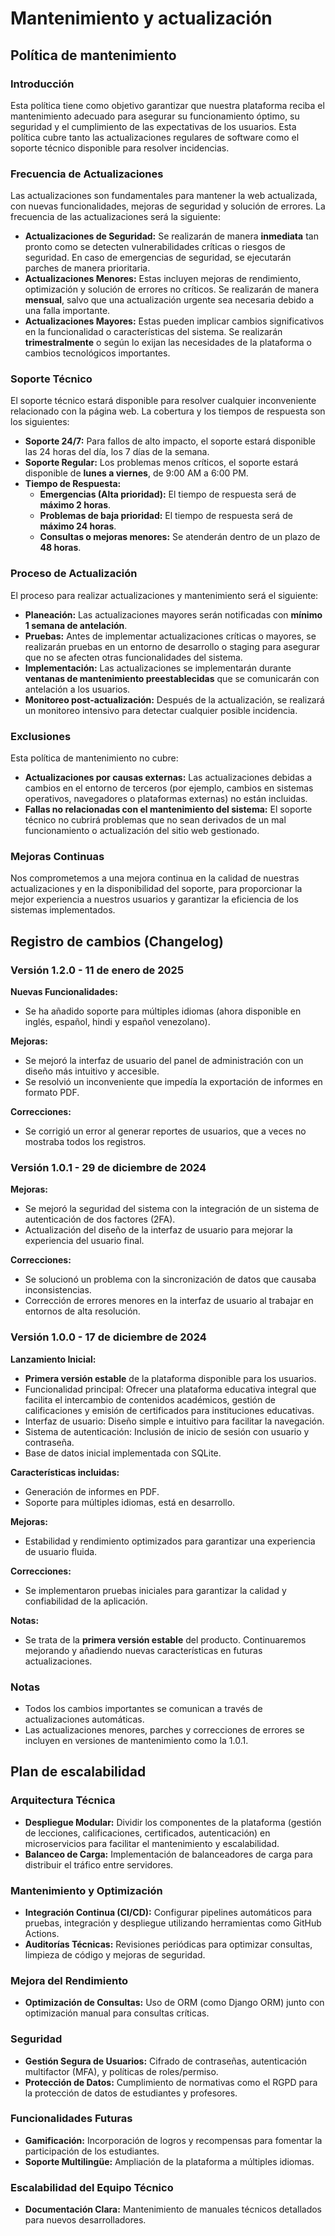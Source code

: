 # **Mantenimiento y actualización**

## **Política de mantenimiento**

### Introducción

Esta política tiene como objetivo garantizar que nuestra plataforma reciba el mantenimiento adecuado para asegurar su funcionamiento óptimo, su seguridad y el cumplimiento de las expectativas de los usuarios. Esta política cubre tanto las actualizaciones regulares de software como el soporte técnico disponible para resolver incidencias.

### Frecuencia de Actualizaciones

Las actualizaciones son fundamentales para mantener la web actualizada, con nuevas funcionalidades, mejoras de seguridad y solución de errores. La frecuencia de las actualizaciones será la siguiente:

- **Actualizaciones de Seguridad:** Se realizarán de manera **inmediata** tan pronto como se detecten vulnerabilidades críticas o riesgos de seguridad. En caso de emergencias de seguridad, se ejecutarán parches de manera prioritaria.
- **Actualizaciones Menores:** Estas incluyen mejoras de rendimiento, optimización y solución de errores no críticos. Se realizarán de manera **mensual**, salvo que una actualización urgente sea necesaria debido a una falla importante.
- **Actualizaciones Mayores:** Estas pueden implicar cambios significativos en la funcionalidad o características del sistema. Se realizarán **trimestralmente** o según lo exijan las necesidades de la plataforma o cambios tecnológicos importantes.

### Soporte Técnico

El soporte técnico estará disponible para resolver cualquier inconveniente relacionado con la página web. La cobertura y los tiempos de respuesta son los siguientes:

- **Soporte 24/7:** Para fallos de alto impacto, el soporte estará disponible las 24 horas del día, los 7 días de la semana.
- **Soporte Regular:** Los problemas menos críticos, el soporte estará disponible de **lunes a viernes**, de 9:00 AM a 6:00 PM.
- **Tiempo de Respuesta:**
  - **Emergencias (Alta prioridad):** El tiempo de respuesta será de **máximo 2 horas**.
  - **Problemas de baja prioridad:** El tiempo de respuesta será de **máximo 24 horas**.
  - **Consultas o mejoras menores:** Se atenderán dentro de un plazo de **48 horas**.

### Proceso de Actualización

El proceso para realizar actualizaciones y mantenimiento será el siguiente:

  - **Planeación:** Las actualizaciones mayores serán notificadas con **mínimo 1 semana de antelación**.
  - **Pruebas:** Antes de implementar actualizaciones críticas o mayores, se realizarán pruebas en un entorno de desarrollo o staging para asegurar que no se afecten otras funcionalidades del sistema.
  - **Implementación:** Las actualizaciones se implementarán durante **ventanas de mantenimiento preestablecidas** que se comunicarán con antelación a los usuarios.
  - **Monitoreo post-actualización:** Después de la actualización, se realizará un monitoreo intensivo para detectar cualquier posible incidencia.

### Exclusiones

Esta política de mantenimiento no cubre:

  - **Actualizaciones por causas externas:** Las actualizaciones debidas a cambios en el entorno de terceros (por ejemplo, cambios en sistemas operativos, navegadores o plataformas externas) no están incluidas.
  - **Fallas no relacionadas con el mantenimiento del sistema:** El soporte técnico no cubrirá problemas que no sean derivados de un mal funcionamiento o actualización del sitio web gestionado.

### Mejoras Continuas

Nos comprometemos a una mejora continua en la calidad de nuestras actualizaciones y en la disponibilidad del soporte, para proporcionar la mejor experiencia a nuestros usuarios y garantizar la eficiencia de los sistemas implementados.

## **Registro de cambios (Changelog)**

### Versión 1.2.0 - 11 de enero de 2025

**Nuevas Funcionalidades:**

- Se ha añadido soporte para múltiples idiomas (ahora disponible en inglés, español, hindi y español venezolano).

**Mejoras:**

- Se mejoró la interfaz de usuario del panel de administración con un diseño más intuitivo y accesible.
- Se resolvió un inconveniente que impedía la exportación de informes en formato PDF.

**Correcciones:**

- Se corrigió un error al generar reportes de usuarios, que a veces no mostraba todos los registros.

### Versión 1.0.1 - 29 de diciembre de 2024

**Mejoras:**

- Se mejoró la seguridad del sistema con la integración de un sistema de autenticación de dos factores (2FA).
- Actualización del diseño de la interfaz de usuario para mejorar la experiencia del usuario final.

**Correcciones:**

- Se solucionó un problema con la sincronización de datos que causaba inconsistencias.
- Corrección de errores menores en la interfaz de usuario al trabajar en entornos de alta resolución.

### Versión 1.0.0 - 17 de diciembre de 2024

**Lanzamiento Inicial:**

- **Primera versión estable** de la plataforma disponible para los usuarios.
- Funcionalidad principal: Ofrecer una plataforma educativa integral que facilita el intercambio de contenidos académicos, gestión de calificaciones y emisión de certificados para instituciones educativas.
- Interfaz de usuario: Diseño simple e intuitivo para facilitar la navegación.
- Sistema de autenticación: Inclusión de inicio de sesión con usuario y contraseña.
- Base de datos inicial implementada con SQLite.

**Características incluidas:**

- Generación de informes en PDF.
- Soporte para múltiples idiomas, está en desarrollo.

**Mejoras:**

- Estabilidad y rendimiento optimizados para garantizar una experiencia de usuario fluida.

**Correcciones:**

- Se implementaron pruebas iniciales para garantizar la calidad y confiabilidad de la aplicación.

**Notas:**

- Se trata de la **primera versión estable** del producto. Continuaremos mejorando y añadiendo nuevas características en futuras actualizaciones.

### Notas

- Todos los cambios importantes se comunican a través de actualizaciones automáticas.
- Las actualizaciones menores, parches y correcciones de errores se incluyen en versiones de mantenimiento como la 1.0.1.


## **Plan de escalabilidad**

### Arquitectura Técnica
- **Despliegue Modular:** Dividir los componentes de la plataforma (gestión de lecciones, calificaciones, certificados, autenticación) en microservicios para facilitar el mantenimiento y escalabilidad.  
- **Balanceo de Carga:** Implementación de balanceadores de carga para distribuir el tráfico entre servidores.  

### Mantenimiento y Optimización
- **Integración Continua (CI/CD):** Configurar pipelines automáticos para pruebas, integración y despliegue utilizando herramientas como GitHub Actions.  
- **Auditorías Técnicas:** Revisiones periódicas para optimizar consultas, limpieza de código y mejoras de seguridad.  

### Mejora del Rendimiento
- **Optimización de Consultas:** Uso de ORM (como Django ORM) junto con optimización manual para consultas críticas.  

### Seguridad 
- **Gestión Segura de Usuarios:** Cifrado de contraseñas, autenticación multifactor (MFA), y políticas de roles/permiso.  
- **Protección de Datos:** Cumplimiento de normativas como el RGPD para la protección de datos de estudiantes y profesores.  

### Funcionalidades Futuras
- **Gamificación:** Incorporación de logros y recompensas para fomentar la participación de los estudiantes.  
- **Soporte Multilingüe:** Ampliación de la plataforma a múltiples idiomas.  

### Escalabilidad del Equipo Técnico
- **Documentación Clara:** Mantenimiento de manuales técnicos detallados para nuevos desarrolladores.  
